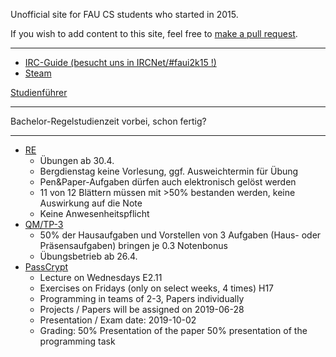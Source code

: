 Unofficial site for FAU CS students who started in 2015.

If you wish to add content to this site, feel free to [make a pull request](https://github.com/yawkat/faui2k15.de).

---

- [IRC-Guide (besucht uns in IRCNet/#faui2k15 !)](https://fsi.cs.fau.de/dw/kontakt/irc)
- [Steam](http://steamcommunity.com/groups/faui)

[Studienführer](http://www.informatik.fau.de/studium/Studienfuehrer_inf.pdf)

---

Bachelor-Regelstudienzeit vorbei, schon fertig?

---

- [RE](https://www.cs1.tf.fau.de/teaching/courses/lv_id/41390433)
  - Übungen ab 30.4.
  - Bergdienstag keine Vorlesung, ggf. Ausweichtermin für Übung
  - Pen&Paper-Aufgaben dürfen auch elektronisch gelöst werden
  - 11 von 12 Blättern müssen mit >50% bestanden werden, keine Auswirkung auf die Note
  - Keine Anwesenheitspflicht
- [QM/TP-3](https://www.studon.fau.de/crs2533037.html)
  - 50% der Hausaufgaben und Vorstellen von 3 Aufgaben (Haus- oder Präsensaufgaben) bringen je 0.3 Notenbonus
  - Übungsbetrieb ab 26.4.
- [PassCrypt](https://www.studon.fau.de/studon/goto.php?target=crs_2501357)
  - Lecture on Wednesdays E2.11
  - Exercises on Fridays (only on select weeks, 4 times) H17
  - Programming in teams of 2-3, Papers individually
  - Projects / Papers will be assigned on 2019-06-28
  - Presentation / Exam date: 2019-10-02
  - Grading: 50% Presentation of the paper 50% presentation of the programming task 